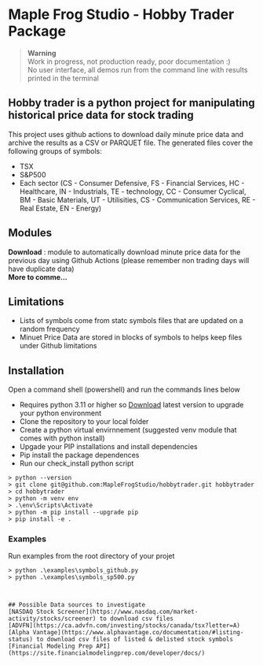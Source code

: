 # Maple Frog Studio - Hobby Trader Package 
>**Warning**  
>Work in progress, not production ready, poor documentation :)  
>No user interface, all demos run from the command line with results printed in the terminal
## Hobby trader is a python project for manipulating historical price data for stock trading  

This project uses github actions to download daily minute price data and archive the results as a CSV or PARQUET file. The generated files cover the following groups of symbols:
* TSX
* S&P500
* Each sector (CS - Consumer Defensive, FS - Financial Services, HC - Healthcare, IN - Industrials, TE - technology, CC - Consumer Cyclical, BM - Basic Materials, UT - Utilisities, CS - Communication Services, RE - Real Estate, EN - Energy)

## Modules 
  
**Download** : module to automatically download minute price data for the previous day using Github Actions (please remember non trading days will have duplicate data)  
**More to comme...**

## Limitations
- Lists of symbols come from statc symbols files that are updated on a random frequency
- Minuet Price Data are stored in blocks of symbols to helps keep files under Github limitations

## Installation
Open a command shell (powershell) and run the commands lines below
- Requires python 3.11 or higher so [Download](https://www.python.org/downloads/) latest version to upgrade your python environment
- Clone the repository to your local folder
- Create a python virtual envirnnement (suggested venv module that comes with python install)
- Upgade your PIP installations and install dependencies
- Pip install the package dependences
- Run our check_install python script

```  
> python --version  
> git clone git@github.com:MapleFrogStudio/hobbytrader.git hobbytrader
> cd hobbytrader
> python -m venv env
> .\env\Scripts\Activate  
> python -m pip install --upgrade pip
> pip install -e .
```

### Examples  
Run examples from the root directory of your projet
```
> python .\examples\symbols_github.py  
> python .\examples\symbols_sp500.py  



## Possible Data sources to investigate
[NASDAQ Stock Screener](https://www.nasdaq.com/market-activity/stocks/screener) to download csv files  
[ADVFN](https://ca.advfn.com/investing/stocks/canada/tsx?letter=A)
[Alpha Vantage](https://www.alphavantage.co/documentation/#listing-status) to download csv files of listed & delisted stock symbols
[Financial Modeling Prep API](https://site.financialmodelingprep.com/developer/docs/) 

